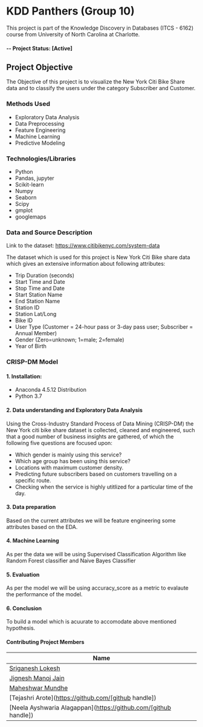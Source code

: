 # KDD Panthers (Group 10)
This project is part of the Knowledge Discovery in Databases (ITCS - 6162) course from University of North Carolina at Charlotte.

#### -- Project Status: [Active]

## Project Objective
The Objective of this project is to visualize the New York Citi Bike Share data and to classify the users under the category Subscriber and Customer.

### Methods Used
* Exploratory Data Analysis
* Data Preprocessing 
* Feature Engineering
* Machine Learning
* Predictive Modeling

### Technologies/Libraries
* Python
* Pandas, jupyter
* Scikit-learn
* Numpy
* Seaborn
* Scipy
* gmplot
* googlemaps

### Data and Source Description 
Link to the dataset: https://www.citibikenyc.com/system-data

The dataset which is used for this project is New York Citi Bike share data which gives an extensive information about following attributes:
* Trip Duration (seconds)
* Start Time and Date
* Stop Time and Date
* Start Station Name
* End Station Name
* Station ID
* Station Lat/Long
* Bike ID
* User Type (Customer = 24-hour pass or 3-day pass user; Subscriber = Annual Member)
* Gender (Zero=unknown; 1=male; 2=female)
* Year of Birth

### CRISP-DM Model

#### 1. Installation:
   - Anaconda 4.5.12 Distribution
   - Python 3.7
   
#### 2. Data understanding and Exploratory Data Analysis

Using the Cross-Industry Standard Process of Data Mining (CRISP-DM) the New York citi bike share dataset is collected, cleaned and engineered, such that a good number of business insights are gathered, of which the following five questions are focused upon:

* Which gender is mainly using this service?
* Which age group has been using this service?
* Locations with maximum customer density.
* Predicting future subscribers based on customers travelling on a specific route.
* Checking when the service is highly utitlized for a particular time of the day.

#### 3. Data preparation

Based on the current attributes we will be feature engineering some attributes based on the EDA.

#### 4. Machine Learning

As per the data we will be using Supervised Classification Algorithm like Random Forest classifier and Naive Bayes Classifier

#### 5. Evaluation
As per the model we will be using accuracy_score as a metric to evalaute the performance of the model.

#### 6. Conclusion 
To build a model which is acuurate to accomodate above mentioned hypothesis.

#### Contributing Project Members

|Name     | 
|---------|
|[Sriganesh Lokesh](https://github.com/sriganeshlokesh)| 
|[Jignesh Manoj Jain](https://github.com/jignesh-jain) |    
|[Maheshwar Mundhe](https://github.com/maheshwar-mundhe) |    
|[Tejashri Arote](https://github.com/[github handle]) |    
|[Neela Ayshwaria Alagappan](https://github.com/[github handle]) |
